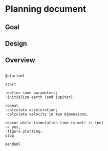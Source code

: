 # Planning document

## Goal

## Design

## Overview
```plantuml

@startuml

start

:define some parameters;
:initialize earth (and jupiter);

repeat
:calculate acceleration;
:calculate velocity in two dimensions;

repeat while (simulation time is met) is (no)
-> yes;
:figure plotting;
stop

@enduml
```
